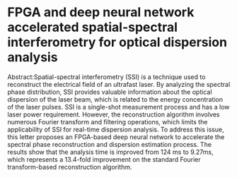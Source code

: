 # FPGA and deep neural network accelerated spatial-spectral interferometry for optical dispersion analysis
 Abstract:Spatial-spectral interferometry (SSI) is a technique used to reconstruct the electrical field of an ultrafast laser. By analyzing the spectral phase distribution, SSI provides valuable information about the optical dispersion of the laser beam, which is related to the energy concentration of the laser pulses. SSI is a single-shot measurement process and has a low laser power requirement. However, the reconstruction algorithm involves numerous Fourier transform and filtering operations, which limits the applicability of SSI for real-time dispersion analysis. To address this issue, this letter proposes an FPGA-based deep neural network to accelerate the spectral phase reconstruction and dispersion estimation process. The results show that the analysis time is improved from 124 ms to 9.27ms, which represents a 13.4-fold improvement on the standard Fourier transform-based reconstruction algorithm. 
